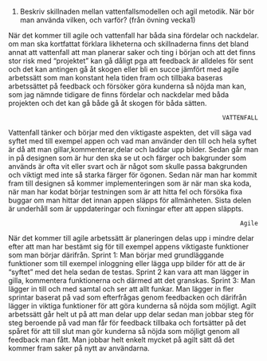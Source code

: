 ﻿ 1.	Beskriv skillnaden mellan vattenfallsmodellen och agil metodik.
När bör man använda vilken, och varför? 
                                   (från övning vecka1)


När det kommer till agile och vattenfall har båda sina fördelar och nackdelar. om man ska kortfattat förklara likheterna och skillnaderna finns det bland annat att vattenfall att man planerar saker och ting i början och att det finns stor risk med “projektet” kan gå dåligt pga att feedback är alldeles för sent och det kan antingen gå åt skogen eller bli en succe jämfört med agile arbetssätt som man konstant hela tiden fram och tillbaka baseras arbetssättet på feedback och försöker göra kunderna så nöjda man kan, som jag nämnde tidigare de finns fördelar och nackdelar med båda projekten och det kan gå både gå åt skogen för båda sätten. 
                                                                
                                                                VATTENFALL 
Vattenfall tänker och börjar med den viktigaste aspekten, det vill säga vad syftet med till exempel appen och vad man använder den till och hela syftet är då att man gillar,kommenterar,delar och laddar upp bilder. Sedan går man in på designen som är hur den ska se ut och färger och bakgrunder som används är ofta vit eller svart och är något som skulle passa bakgrunden och viktigt med inte så starka färger för ögonen. Sedan när man har kommit fram till designen så kommer implementeringen som är när man ska koda, när man har kodat börjar testningen som är att hitta fel och försöka fixa buggar om man hittar det innan appen släpps för allmänheten. Sista delen är underhåll som är uppdateringar och fixningar efter att appen släppts. 


                                                                     Agile
När det kommer till agile arbetssätt är planeringen delas upp i mindre delar efter att man har bestämt sig för till exempel appens viktigaste funktioner som man börjar därifrån. Sprint 1: Man börjar med grundläggande funktioner som till exempel inloggning eller lägga upp bilder för att de är “syftet” med det hela sedan de testas. Sprint 2 kan vara att man lägger in gilla, kommentera funktionerna och därmed att det granskas. Sprint 3: Man lägger in till och med samtal och ser att allt funkar. Man lägger in fler sprintar baserat på vad som efterfrågas genom feedbacken och därifrån lägger in viktiga funktioner för att göra kunderna så nöjda som möjligt. Agilt arbetssätt går helt ut på att man delar upp delar sedan man jobbar steg för steg beroende på vad man får för feedback tillbaka och fortsätter på det spåret för att till slut man gör kunderna så nöjda som möjligt genom all feedback man fått. Man jobbar helt enkelt mycket på agilt sätt då det kommer fram saker på nytt av användarna.
